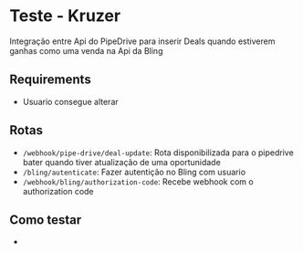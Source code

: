 # Teste - Kruzer

Integração entre Api do PipeDrive para inserir Deals quando estiverem ganhas como uma venda na Api da Bling

## Requirements

- Usuario consegue alterar

## Rotas

- `/webhook/pipe-drive/deal-update`: Rota disponibilizada para o pipedrive bater quando tiver atualização de uma oportunidade
- `/bling/autenticate`: Fazer autentição no Bling com usuario
- `/webhook/bling/authorization-code`: Recebe webhook com o authorization code

## Como testar

-

